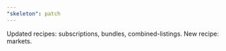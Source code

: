 ```yaml
---
"skeleton": patch
---
```


Updated recipes: subscriptions, bundles, combined-listings. New recipe: markets.
